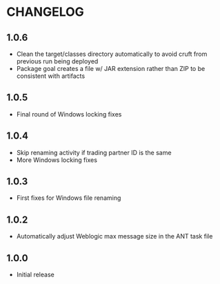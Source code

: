 # CHANGELOG

## 1.0.6
* Clean the target/classes directory automatically to avoid cruft from previous run being deployed
* Package goal creates a file w/ JAR extension rather than ZIP to be consistent with artifacts

## 1.0.5
* Final round of Windows locking fixes

## 1.0.4
* Skip renaming activity if trading partner ID is the same
* More Windows locking fixes

## 1.0.3
* First fixes for Windows file renaming

## 1.0.2
* Automatically adjust Weblogic max message size in the ANT task file

## 1.0.0
* Initial release